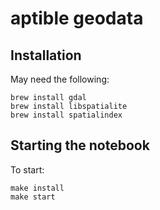 # aptible geodata

## Installation

May need the following:

```shell
brew install gdal
brew install libspatialite
brew install spatialindex
```

## Starting the notebook

To start:

```shell
make install
make start
```